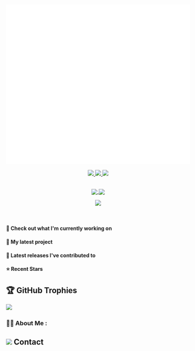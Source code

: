 
<p align="center">
<img src="./github-metrics.svg" /></p>

<div align="center">
  <a href="https://github.com/ashokvarmamatta" target="_blank">
    <img src="https://badges.pufler.dev/visits/ashokvarmamatta/ashokvarmamatta?style=for-the-badge&color=e74c3c&logo=github&label=Spying+Counter">
  </a>
  <a href="https://github.com/ashokvarmamatta" target="_blank">
    <img src="https://badges.pufler.dev/years/ashokvarmamatta/?style=for-the-badge&color=27a4fb&logo=github&label=Account+Age">
  </a>
  <a href="https://github.com/ashokvarmamatta/ashokvarmamatta/commits/main" target="_blank">
    <img src="https://badges.pufler.dev/updated/ashokvarmamatta/ashokvarmamatta?style=for-the-badge&color=f0f6f9&logo=github&label=Update">
  </a>
</div>

<br/>

<p align="center">
<a href="https://github.com/ashes321">
  <img height=200 align="center" src="https://github-readme-stats.vercel.app/api?username=ashokvarmamatta&show_icons=true&theme=vision-friendly-dark&rank_icon=github&include_all_commits=true&count_private=true" />
  <img height=200 align="center" src="https://github-readme-stats.vercel.app/api/top-langs/?username=ashokvarmamatta&show_icons=true&theme=vision-friendly-dark&show_owner=true" />
  
</a>
</p>


<p align="center">
  <a href="https://skillicons.dev">
    <img src="https://skillicons.dev/icons?i=c,java,kotlin,python,js,androidstudio,visualstudio,vscode,html,materialui,figma,mysql,sqlite,firebase" />
  </a>
</p>


<br/>

#### 👷 Check out what I'm currently working on



#### 🌱 My latest project



#### 🔭 Latest releases I've contributed to


#### ⭐ Recent Stars


## 🏆 GitHub Trophies
![](https://github-profile-trophy.vercel.app/?username=ashokvarmamatta&theme=dark&no-frame=true&no-bg=true&margin-w=4)


### :woman_technologist: About Me :


## <img height=30 src="https://raw.githubusercontent.com/Tarikul-Islam-Anik/Animated-Fluent-Emojis/master/Emojis/People/Technologist.png" /> Contact


